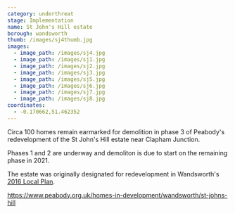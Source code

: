 ```yaml
---
category: underthreat
stage: Implementation 
name: St John's Hill estate 
borough: wandsworth
thumb: /images/sj4thumb.jpg
images:
  - image_path: /images/sj4.jpg
  - image_path: /images/sj1.jpg
  - image_path: /images/sj2.jpg
  - image_path: /images/sj3.jpg
  - image_path: /images/sj5.jpg
  - image_path: /images/sj6.jpg
  - image_path: /images/sj7.jpg
  - image_path: /images/sj8.jpg
coordinates: 
  - -0.170662,51.462352
---
```

Circa 100 homes remain earmarked for demolition in phase 3 of Peabody's redevelopment of the St John's Hill estate near Clapham Junction.

Phases 1 and 2 are underway and demoliton is due to start on the remaining phase in 2021.

The estate was originally designated for redevelopment in Wandsworth's [2016 Local Plan](https://www.wandsworth.gov.uk/media/1937/sd_021_site_specific_sites_allocations_document__2016_.pdf).

https://www.peabody.org.uk/homes-in-development/wandsworth/st-johns-hill
